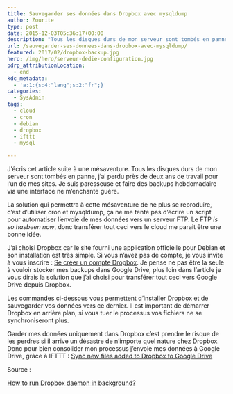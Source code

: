 ```yaml
---
title: Sauvegarder ses données dans Dropbox avec mysqldump
author: Zourite
type: post
date: 2015-12-03T05:36:17+00:00
description: "Tous les disques durs de mon serveur sont tombés en panne, j'ai perdu près de deux ans de travail pour l'un de mes sites. Je suis paresseuse et faire des backups hebdomadaire via une interface ne m'enchante guère. Ça ne me tente pas d'écrire un script pour automatiser l'envoie de mes données vers un serveur FTP."
url: /sauvegarder-ses-donnees-dans-dropbox-avec-mysqldump/
featured: 2017/02/dropbox-backup.jpg
hero: /img/hero/serveur-dedie-configuration.jpg
pdrp_attributionLocation:
  - end
kdc_metadata:
  - 'a:1:{s:4:"lang";s:2:"fr";}'
categories:
  - SysAdmin
tags:
  - cloud
  - cron
  - debian
  - dropbox
  - ifttt
  - mysql

---
```

J&rsquo;écris cet article suite à une mésaventure. Tous les disques durs de mon serveur sont tombés en panne, j&rsquo;ai perdu près de deux ans de travail pour l&rsquo;un de mes sites. Je suis paresseuse et faire des backups hebdomadaire via une interface ne m&rsquo;enchante guère.

La solution qui permettra à cette mésaventure de ne plus se reproduire, c&rsquo;est d&rsquo;utiliser cron et mysqldump, ça ne me tente pas d&rsquo;écrire un script pour automatiser l&rsquo;envoie de mes données vers un serveur FTP. Le FTP _is so hasbeen now_, donc transférer tout ceci vers le cloud me parait être une bonne idée.

J&rsquo;ai choisi Dropbox car le site fourni une application officielle pour Debian et son installation est très simple. Si vous n&rsquo;avez pas de compte, je vous invite à vous inscrire : <a href="https://db.tt/dqtAxlx" target="_blank">Se créer un compte Dropbox</a>. Je pense ne pas être la seule à vouloir stocker mes backups dans Google Drive, plus loin dans l&rsquo;article je vous dirais la solution que j&rsquo;ai choisi pour transférer tout ceci vers Google Drive depuis Dropbox.

Les commandes ci-dessous vous permettent d&rsquo;installer Dropbox et de sauvegarder vos données vers ce dernier. Il est important de démarrer Dropbox en arrière plan, si vous tuer le processus vos fichiers ne se synchroniseront plus.



Garder mes données uniquement dans Dropbox c&rsquo;est prendre le risque de les perdres si il arrive un désastre de n&rsquo;importe quel nature chez Dropbox. Donc pour bien consolider mon processus j&rsquo;envoie mes données à Google Drive, grâce à IFTTT : <a href="https://ifttt.com/recipes/54687-sync-new-files-added-to-dropbox-to-google-drive" target="_blank">Sync new files added to Dropbox to Google Drive</a>

Source :

[How to run Dropbox daemon in background?][1]

 [1]: https://unix.stackexchange.com/questions/35624/how-to-run-dropbox-daemon-in-background